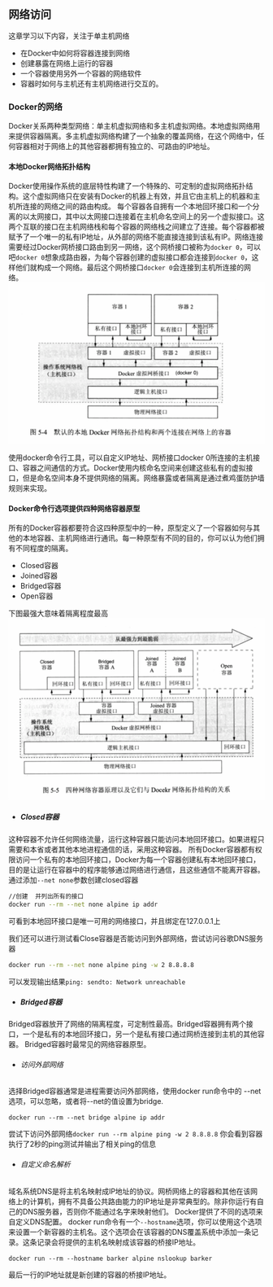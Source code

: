 ## 网络访问
这章学习以下内容，关注于单主机网络
- 在Docker中如何将容器连接到网络
- 创建暴露在网络上运行的容器
- 一个容器使用另外一个容器的网络软件
- 容器时如何与主机还有主机网络进行交互的。

### Docker的网络
Docker关系两种类型网络：单主机虚拟网络和多主机虚拟网络。本地虚拟网络用来提供容器隔离。多主机虚拟网络构建了一个抽象的覆盖网络，在这个网络中，任何容器相对于网络上的其他容器都拥有独立的、可路由的IP地址。

#### 本地Docker网络拓扑结构
Docker使用操作系统的底层特性构建了一个特殊的、可定制的虚拟网络拓扑结构。这个虚拟网络只在安装有Docker的机器上有效，并且它由主机上的机器和主机所连接的网络之间的路由构成。
每个容器各自拥有一个本地回环接口和一个分离的以太网接口，其中以太网接口连接着在主机命名空间上的另一个虚拟接口。这两个互联的接口在主机网络栈和每个容器的网络栈之间建立了连接。每个容器都被赋予了一个唯一的私有IP地址，从外部的网络不能直接连接到该私有IP。网络连接需要经过Docker网桥接口路由到另一网络，这个网桥接口被称为`docker 0`，可以吧`docker 0`想象成路由器，为每个容器创建的虚拟接口都会连接到`docker 0`，这样他们就构成一个网络。最后这个网桥接口`docker 0`会连接到主机所连接的网络。
![](/assets/Snip20190404_1.png)

使用docker命令行工具，可以自定义IP地址、网桥接口docker 0所连接的主机接口、容器之间通信的方式。Docker使用内核命名空间来创建这些私有的虚拟接口，但是命名空间本身不提供网络的隔离。网络暴露或者隔离是通过煮鸡蛋防护墙规则来实现。

#### Docker命令行选项提供四种网络容器原型
所有的Docker容器都要符合这四种原型中的一种，原型定义了一个容器如何与其他的本地容器、主机网络进行通讯。每一种原型有不同的目的，你可以认为他们拥有不同程度的隔离。
- Closed容器
- Joined容器
- Bridged容器
- Open容器

下图最强大意味着隔离程度最高
![](/assets/Snip20190404_2.png)


- ##### Closed容器

这种容器不允许任何网络流量，运行这种容器只能访问本地回环接口。如果进程只需要和本省或者其他本地进程通信的话，采用这种容器。
所有Docker容器都有权限访问一个私有的本地回环接口，Docker为每一个容器创建私有本地回环接口，目的是让运行在容器中的程序能够通过网络进行通信，且这些通信不能离开容器。
通过添加`--net none`参数创建closed容器
```sh
//创建  并列出所有的接口
docker run --rm --net none alpine ip addr
```
可看到本地回环接口是唯一可用的网络接口，并且绑定在127.0.0.1上

我们还可以进行测试看Close容器是否能访问到外部网络，尝试访问谷歌DNS服务器
```sh
docker run --rm --net none alpine ping -w 2 8.8.8.8
```
可以发现输出结果`ping: sendto: Network unreachable`

- ##### Bridged容器
Bridged容器放开了网络的隔离程度，可定制性最高。Bridged容器拥有两个接口，一个是私有的本地回环接口，另一个是私有接口通过网桥连接到主机的其他容器。
Bridged容器时最常见的网络容器原型。

   - ###### 访问外部网络
   选择Bridged容器通常是进程需要访问外部网络，使用docker run命令中的 --net选项，可以忽略，或者将--net的值设置为bridge.
   ```
   docker run --rm --net bridge alpine ip addr
   ```
   尝试下访问外部网络`docker run --rm alpine ping -w 2 8.8.8.8`
   你会看到容器执行了2秒的ping测试并输出了相关ping的信息
   
   - ###### 自定义命名解析
   域名系统DNS是将主机名映射成IP地址的协议。网桥网络上的容器和其他在该网络上的计算机，拥有不具备公共路由能力的IP地址是非常典型的。除非你运行有自己的DNS服务器，否则你不能通过名字来映射他们。
   Docker提供了不同的选项来自定义DNS配置。
   docker run命令有一个`--hostname`选项，你可以使用这个选项来设置一个新容器的主机名。这个选项会在该容器的DNS覆盖系统中添加一条记录。这条记录会将提供的主机名映射成该容器的桥接IP地址。
   ```
   docker run --rm --hostname barker alpine nslookup barker
   ```
   最后一行的IP地址就是新创建的容器的桥接IP地址。
   
   








